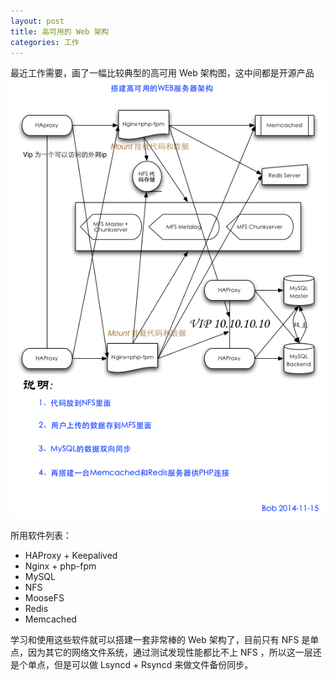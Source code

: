 ```yaml
---
layout: post
title: 高可用的 Web 架构
categories: 工作
---
```

最近工作需要，画了一幅比较典型的高可用 Web 架构图，这中间都是开源产品
<img src="/assets/blog/build-high-avilability-web-architecture.png" />

所用软件列表：

* HAProxy + Keepalived
* Nginx + php-fpm
* MySQL
* NFS
* MooseFS
* Redis
* Memcached

学习和使用这些软件就可以搭建一套非常棒的 Web 架构了，目前只有 NFS 是单点，因为其它的网络文件系统，通过测试发现性能都比不上 NFS ，所以这一层还是个单点，但是可以做 Lsyncd + Rsyncd 来做文件备份同步。
